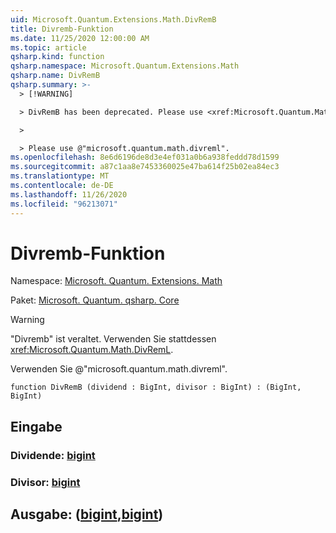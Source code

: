 ```yaml
---
uid: Microsoft.Quantum.Extensions.Math.DivRemB
title: Divremb-Funktion
ms.date: 11/25/2020 12:00:00 AM
ms.topic: article
qsharp.kind: function
qsharp.namespace: Microsoft.Quantum.Extensions.Math
qsharp.name: DivRemB
qsharp.summary: >-
  > [!WARNING]

  > DivRemB has been deprecated. Please use <xref:Microsoft.Quantum.Math.DivRemL> instead.

  >

  > Please use @"microsoft.quantum.math.divreml".
ms.openlocfilehash: 8e6d6196de8d3e4ef031a0b6a938feddd78d1599
ms.sourcegitcommit: a87c1aa8e7453360025e47ba614f25b02ea84ec3
ms.translationtype: MT
ms.contentlocale: de-DE
ms.lasthandoff: 11/26/2020
ms.locfileid: "96213071"
---
```

# <a name="divremb-function"></a>Divremb-Funktion

Namespace: [Microsoft. Quantum. Extensions. Math](xref:Microsoft.Quantum.Extensions.Math)

Paket: [Microsoft. Quantum. qsharp. Core](https://nuget.org/packages/Microsoft.Quantum.QSharp.Core)


> [!WARNING]
> "Divremb" ist veraltet. Verwenden Sie stattdessen <xref:Microsoft.Quantum.Math.DivRemL>.
>
> Verwenden Sie @"microsoft.quantum.math.divreml".



```qsharp
function DivRemB (dividend : BigInt, divisor : BigInt) : (BigInt, BigInt)
```


## <a name="input"></a>Eingabe

### <a name="dividend--bigint"></a>Dividende: [bigint](xref:microsoft.quantum.lang-ref.bigint)




### <a name="divisor--bigint"></a>Divisor: [bigint](xref:microsoft.quantum.lang-ref.bigint)





## <a name="output--bigintbigint"></a>Ausgabe: ([bigint](xref:microsoft.quantum.lang-ref.bigint),[bigint](xref:microsoft.quantum.lang-ref.bigint))

